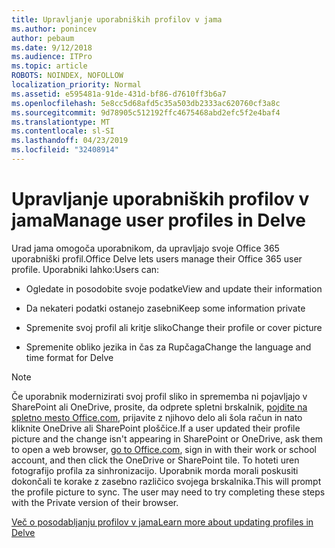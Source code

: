 ```yaml
---
title: Upravljanje uporabniških profilov v jama
ms.author: ponincev
author: pebaum
ms.date: 9/12/2018
ms.audience: ITPro
ms.topic: article
ROBOTS: NOINDEX, NOFOLLOW
localization_priority: Normal
ms.assetid: e595481a-91de-431d-bf86-d7610ff3b6a7
ms.openlocfilehash: 5e8cc5d68afd5c35a503db2333ac620760cf3a8c
ms.sourcegitcommit: 9d78905c512192ffc4675468abd2efc5f2e4baf4
ms.translationtype: MT
ms.contentlocale: sl-SI
ms.lasthandoff: 04/23/2019
ms.locfileid: "32408914"
---
```

# <a name="manage-user-profiles-in-delve"></a><span data-ttu-id="524a4-102">Upravljanje uporabniških profilov v jama</span><span class="sxs-lookup"><span data-stu-id="524a4-102">Manage user profiles in Delve</span></span>

<span data-ttu-id="524a4-103">Urad jama omogoča uporabnikom, da upravljajo svoje Office 365 uporabniški profil.</span><span class="sxs-lookup"><span data-stu-id="524a4-103">Office Delve lets users manage their Office 365 user profile.</span></span> <span data-ttu-id="524a4-104">Uporabniki lahko:</span><span class="sxs-lookup"><span data-stu-id="524a4-104">Users can:</span></span>
  
- <span data-ttu-id="524a4-105">Ogledate in posodobite svoje podatke</span><span class="sxs-lookup"><span data-stu-id="524a4-105">View and update their information</span></span>
    
- <span data-ttu-id="524a4-106">Da nekateri podatki ostanejo zasebni</span><span class="sxs-lookup"><span data-stu-id="524a4-106">Keep some information private</span></span>
    
- <span data-ttu-id="524a4-107">Spremenite svoj profil ali kritje sliko</span><span class="sxs-lookup"><span data-stu-id="524a4-107">Change their profile or cover picture</span></span>
    
- <span data-ttu-id="524a4-108">Spremenite obliko jezika in čas za Rupčaga</span><span class="sxs-lookup"><span data-stu-id="524a4-108">Change the language and time format for Delve</span></span>
    
> [!NOTE]
> <span data-ttu-id="524a4-109">Če uporabnik modernizirati svoj profil sliko in sprememba ni pojavljajo v SharePoint ali OneDrive, prosite, da odprete spletni brskalnik, [pojdite na spletno mesto Office.com](https://www.office.com), prijavite z njihovo delo ali šola račun in nato kliknite OneDrive ali SharePoint ploščice.</span><span class="sxs-lookup"><span data-stu-id="524a4-109">If a user updated their profile picture and the change isn't appearing in SharePoint or OneDrive, ask them to open a web browser, [go to Office.com](https://www.office.com), sign in with their work or school account, and then click the OneDrive or SharePoint tile.</span></span> <span data-ttu-id="524a4-110">To hoteti uren fotografijo profila za sinhronizacijo. Uporabnik morda morali poskusiti dokončali te korake z zasebno različico svojega brskalnika.</span><span class="sxs-lookup"><span data-stu-id="524a4-110">This will prompt the profile picture to sync. The user may need to try completing these steps with the Private version of their browser.</span></span> 
  
[<span data-ttu-id="524a4-111">Več o posodabljanju profilov v jama</span><span class="sxs-lookup"><span data-stu-id="524a4-111">Learn more about updating profiles in Delve</span></span>](https://go.microsoft.com/fwlink/?linkid=735070)
  


